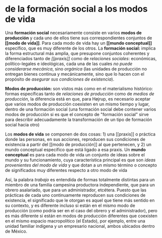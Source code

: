# de la formación social a los modos de vida
Una **formación social** necesariamente consiste en varios **modos de producción** y cada uno de ellos tiene sus correspondientes conjuntos de **[[modo de vida]]**. Para cada modo de vida hay un **[[mundo conceptual]]** específico, que es muy diferente de los otros. La **formación social:** implica la forma estructural más amplia, que presupone conjuntos coherentes y diferenciados tanto de *[[praxis]]* como de *relaciones sociales*: económicas, político-legales e ideológicas, cada una de las cuales *no puede considerarse mecánica*, sino *orgánica* (las unidades de producción no entregan bienes continua y mecánicamente, sino que lo hacen con el propósito de *asegurar sus condiciones de existencia*).

**Modos de producción:** son vistos más como en el materialismo histórico: formas específicas tanto de *relaciones de producción* como de *medios de producción*, la diferencia está en que, para Højrup, es necesario aceptar que varios modos de producción coexisten en un mismo tiempo y lugar, dentro de una formación social (una formación social debe contener varios modos de producción si es que el concepto de "formación social" sirve para describir adecuadamente la transformación de un tipo de formación social hacia otro)

Los **modos de vida** se componen de dos cosas: 1) una [[praxis]] o práctica donde las personas, en sus acciones, reproducen sus condiciones de existencia a partir del [[modo de producción]] al que pertenecen, y 2) un mundo conceptual específico que está ligado a esa praxis. Un **mundo conceptual** es para cada modo de vida un conjunto de ideas sobre el mundo y su funcionamiento, cuya característica principal es que son *ideas provenientes del modo de vida* y que dotan a un mismo término o concepto de significados muy diferentes respecto a otro modo de vida

Así, la palabra *trabajo* es entendida de formas totalmente distintas para un miembro de una familia campesina productora independiente, que para un obrero asalariado, que para un administrador, etcétera. Puesto que las prácticas de cada uno continuamente reproducen sus condiciones de existencia, el significado que le otorgan es aquel que tiene más sentido en su contexto, y es diferente incluso si están en el mismo modo de producción (como podría ser en el caso del obrero y el administrador), pero es más diferente si están en modos de producción diferentes que coexisten en el mismo espacio macropolítico (el Estado), por ejemplo, entre una unidad familiar indígena y un empresario nacional, ambos ubicados dentro de México.
